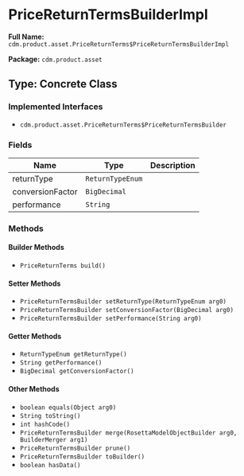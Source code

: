 # PriceReturnTermsBuilderImpl

**Full Name:** `cdm.product.asset.PriceReturnTerms$PriceReturnTermsBuilderImpl`

**Package:** `cdm.product.asset`

## Type: Concrete Class

### Implemented Interfaces

- `cdm.product.asset.PriceReturnTerms$PriceReturnTermsBuilder`

### Fields

| Name | Type | Description |
|------|------|-------------|
| returnType | `ReturnTypeEnum` |  |
| conversionFactor | `BigDecimal` |  |
| performance | `String` |  |

### Methods

#### Builder Methods

- `PriceReturnTerms build()`

#### Setter Methods

- `PriceReturnTermsBuilder setReturnType(ReturnTypeEnum arg0)`
- `PriceReturnTermsBuilder setConversionFactor(BigDecimal arg0)`
- `PriceReturnTermsBuilder setPerformance(String arg0)`

#### Getter Methods

- `ReturnTypeEnum getReturnType()`
- `String getPerformance()`
- `BigDecimal getConversionFactor()`

#### Other Methods

- `boolean equals(Object arg0)`
- `String toString()`
- `int hashCode()`
- `PriceReturnTermsBuilder merge(RosettaModelObjectBuilder arg0, BuilderMerger arg1)`
- `PriceReturnTermsBuilder prune()`
- `PriceReturnTermsBuilder toBuilder()`
- `boolean hasData()`

